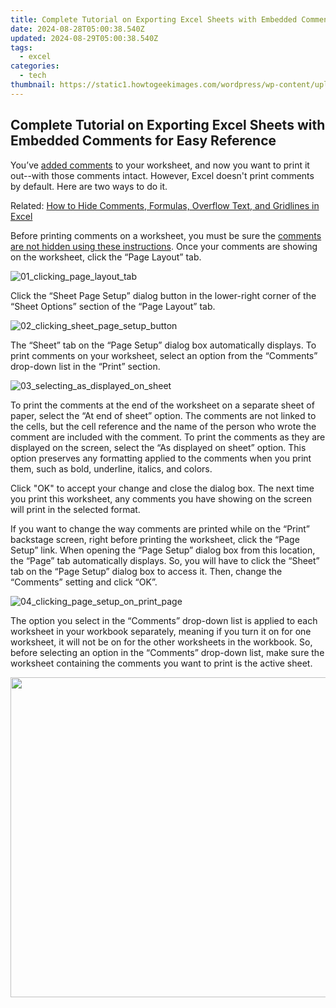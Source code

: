 ```yaml
---
title: Complete Tutorial on Exporting Excel Sheets with Embedded Comments for Easy Reference
date: 2024-08-28T05:00:38.540Z
updated: 2024-08-29T05:00:38.540Z
tags:
  - excel
categories:
  - tech
thumbnail: https://static1.howtogeekimages.com/wordpress/wp-content/uploads/2016/02/00_lead_image_printing_comments.png
---
```


## Complete Tutorial on Exporting Excel Sheets with Embedded Comments for Easy Reference

You’ve [added comments](https://iphone-unlock.techidaily.com/different-methods-to-unlock-your-iphone-11-pro-max-drfone-by-drfone-ios/) to your worksheet, and now you want to print it out--with those comments intact. However, Excel doesn't print comments by default. Here are two ways to do it.

Related: [How to Hide Comments, Formulas, Overflow Text, and Gridlines in Excel](https://buynow-tips.techidaily.com/modern-marvel-meets-classic-gameplay-in-depth-review-of-demons-souls/) 

 Before printing comments on a worksheet, you must be sure the [comments are not hidden using these instructions](https://location-social.techidaily.com/proven-ways-in-how-to-hide-location-on-life360-for-honor-magic5-ultimate-drfone-by-drfone-virtual-android/). Once your comments are showing on the worksheet, click the “Page Layout” tab.

![01_clicking_page_layout_tab](https://static1.howtogeekimages.com/wordpress/wp-content/uploads/2016/02/01_clicking_page_layout_tab.png) 

 Click the “Sheet Page Setup” dialog button in the lower-right corner of the “Sheet Options” section of the “Page Layout” tab.

![02_clicking_sheet_page_setup_button](https://static1.howtogeekimages.com/wordpress/wp-content/uploads/2016/02/02_clicking_sheet_page_setup_button.png) 

 The “Sheet” tab on the “Page Setup” dialog box automatically displays. To print comments on your worksheet, select an option from the “Comments” drop-down list in the “Print” section.

![03_selecting_as_displayed_on_sheet](https://static1.howtogeekimages.com/wordpress/wp-content/uploads/2016/02/03_selecting_as_displayed_on_sheet.png) 

 To print the comments at the end of the worksheet on a separate sheet of paper, select the “At end of sheet” option. The comments are not linked to the cells, but the cell reference and the name of the person who wrote the comment are included with the comment. To print the comments as they are displayed on the screen, select the “As displayed on sheet” option. This option preserves any formatting applied to the comments when you print them, such as bold, underline, italics, and colors.

 Click "OK" to accept your change and close the dialog box. The next time you print this worksheet, any comments you have showing on the screen will print in the selected format.

 If you want to change the way comments are printed while on the “Print” backstage screen, right before printing the worksheet, click the “Page Setup” link. When opening the “Page Setup” dialog box from this location, the “Page” tab automatically displays. So, you will have to click the “Sheet” tab on the “Page Setup” dialog box to access it. Then, change the “Comments” setting and click “OK”.

![04_clicking_page_setup_on_print_page](https://static1.howtogeekimages.com/wordpress/wp-content/uploads/2016/02/04_clicking_page_setup_on_print_page.png) 

 The option you select in the “Comments” drop-down list is applied to each worksheet in your workbook separately, meaning if you turn it on for one worksheet, it will not be on for the other worksheets in the workbook. So, before selecting an option in the “Comments” drop-down list, make sure the worksheet containing the comments you want to print is the active sheet.

<ins class="adsbygoogle"
     style="display:block"
     data-ad-format="autorelaxed"
     data-ad-client="ca-pub-7571918770474297"
     data-ad-slot="1223367746"></ins>



<ins class="adsbygoogle"
     style="display:block"
     data-ad-client="ca-pub-7571918770474297"
     data-ad-slot="8358498916"
     data-ad-format="auto"
     data-full-width-responsive="true"></ins>



<!-- affiliate ads begin -->
<a href="https://ephamedtechinc.pxf.io/c/5597632/2095369/26400" target="_top" id="2095369"><img src="//a.impactradius-go.com/display-ad/26400-2095369" border="0" alt="" width="1024" height="512"/></a><img height="0" width="0" src="https://imp.pxf.io/i/5597632/2095369/26400" style="position:absolute;visibility:hidden;" border="0" />
<!-- affiliate ads end -->